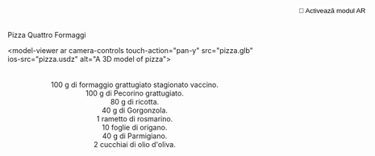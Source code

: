 Pizza Quattro Formaggi
<html lang="en">
<head>
    <meta charset="UTF-8">
    <meta name="viewport" content="width=device-width, initial-scale=1.0">
    <title>3D Model View with Interactive Heart</title>
    <script type="module" src="https://unpkg.com/@google/model-viewer"></script>
    <style>
      @keyframes fall {
        to { transform: translateY(100vh); }
      }
      .heart {
        position: fixed;
        top: -100px;
        color: red;
        animation: fall linear;
      }
      .big-heart {
        position: fixed;
        top: 50%;
        left: 50%;
        transform: translate(-50%, -50%);
        font-size: 100px;
        color: red;
        display: none;
        z-index: 1000;
      }
      model-viewer {
        width: 100%;
        height: 500px;
      }
      @keyframes levitate {
        0%, 100% {
          transform: translateY(0);
        }
        50% {
          transform: translateY(-5px);
        }
      }
      .levitate {
        display: inline-block;
        animation: levitate 1s ease-in-out infinite;
      }
      .recipe-text {
        padding: 20px;
        text-align: center;
      }
    </style>
</head>
<body>

<model-viewer 
    ar 
    camera-controls 
    touch-action="pan-y" 
    src="pizza.glb" 
    ios-src="pizza.usdz" <!-- Adăugat suport pentru .usdz -->
    alt="A 3D model of pizza">
  <button slot="ar-button" class="ar-button" style="background-color: white; border-radius: 4px; border: none; position: absolute; top: 16px; right: 16px;">
      <span class="levitate">👋</span> Activează modul AR
  </button>
</model-viewer>

<div class="recipe-text">
  100 g di formaggio grattugiato stagionato vaccino.<br>
  100 g di Pecorino grattugiato.<br>
  80 g di ricotta.<br>
  40 g di Gorgonzola.<br>
  1 rametto di rosmarino.<br>
  10 foglie di origano.<br>
  40 g di Parmigiano.<br>
  2 cucchiai di olio d'oliva.
</div>

<div id="touchHeart" class="big-heart">❤️</div>

<script>
  // Script pentru crearea inimioarelor și logica pentru inima mare așa cum a fost descris anterior
</script>

</body>
</html>
